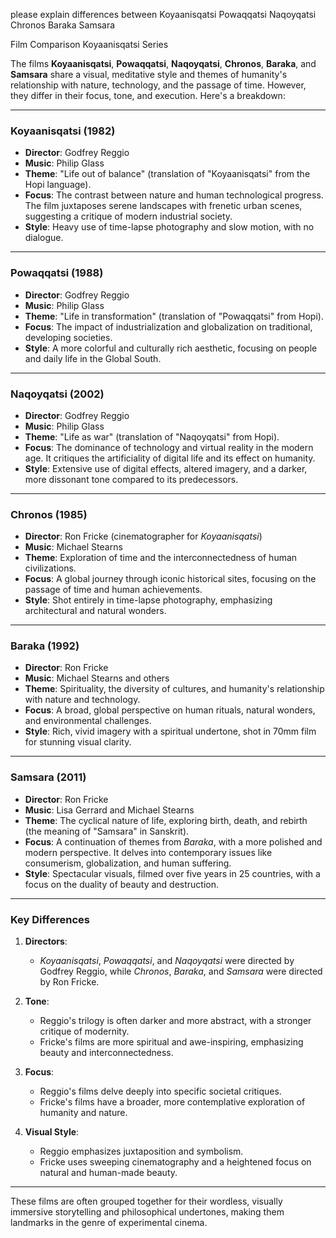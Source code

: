 please explain differences between Koyaanisqatsi Powaqqatsi Naqoyqatsi Chronos Baraka Samsara

Film Comparison Koyaanisqatsi Series



The films **Koyaanisqatsi**, **Powaqqatsi**, **Naqoyqatsi**, **Chronos**, **Baraka**, and **Samsara** share a visual, meditative style and themes of humanity's relationship with nature, technology, and the passage of time. However, they differ in their focus, tone, and execution. Here's a breakdown:

---

### **Koyaanisqatsi (1982)**  
- **Director**: Godfrey Reggio  
- **Music**: Philip Glass  
- **Theme**: "Life out of balance" (translation of "Koyaanisqatsi" from the Hopi language).  
- **Focus**: The contrast between nature and human technological progress. The film juxtaposes serene landscapes with frenetic urban scenes, suggesting a critique of modern industrial society.  
- **Style**: Heavy use of time-lapse photography and slow motion, with no dialogue.  

---

### **Powaqqatsi (1988)**  
- **Director**: Godfrey Reggio  
- **Music**: Philip Glass  
- **Theme**: "Life in transformation" (translation of "Powaqqatsi" from Hopi).  
- **Focus**: The impact of industrialization and globalization on traditional, developing societies.  
- **Style**: A more colorful and culturally rich aesthetic, focusing on people and daily life in the Global South.  

---

### **Naqoyqatsi (2002)**  
- **Director**: Godfrey Reggio  
- **Music**: Philip Glass  
- **Theme**: "Life as war" (translation of "Naqoyqatsi" from Hopi).  
- **Focus**: The dominance of technology and virtual reality in the modern age. It critiques the artificiality of digital life and its effect on humanity.  
- **Style**: Extensive use of digital effects, altered imagery, and a darker, more dissonant tone compared to its predecessors.  

---

### **Chronos (1985)**  
- **Director**: Ron Fricke (cinematographer for *Koyaanisqatsi*)  
- **Music**: Michael Stearns  
- **Theme**: Exploration of time and the interconnectedness of human civilizations.  
- **Focus**: A global journey through iconic historical sites, focusing on the passage of time and human achievements.  
- **Style**: Shot entirely in time-lapse photography, emphasizing architectural and natural wonders.  

---

### **Baraka (1992)**  
- **Director**: Ron Fricke  
- **Music**: Michael Stearns and others  
- **Theme**: Spirituality, the diversity of cultures, and humanity's relationship with nature and technology.  
- **Focus**: A broad, global perspective on human rituals, natural wonders, and environmental challenges.  
- **Style**: Rich, vivid imagery with a spiritual undertone, shot in 70mm film for stunning visual clarity.  

---

### **Samsara (2011)**  
- **Director**: Ron Fricke  
- **Music**: Lisa Gerrard and Michael Stearns  
- **Theme**: The cyclical nature of life, exploring birth, death, and rebirth (the meaning of "Samsara" in Sanskrit).  
- **Focus**: A continuation of themes from *Baraka*, with a more polished and modern perspective. It delves into contemporary issues like consumerism, globalization, and human suffering.  
- **Style**: Spectacular visuals, filmed over five years in 25 countries, with a focus on the duality of beauty and destruction.  

---

### Key Differences  
1. **Directors**:  
   - *Koyaanisqatsi*, *Powaqqatsi*, and *Naqoyqatsi* were directed by Godfrey Reggio, while *Chronos*, *Baraka*, and *Samsara* were directed by Ron Fricke.  

2. **Tone**:  
   - Reggio's trilogy is often darker and more abstract, with a stronger critique of modernity.  
   - Fricke's films are more spiritual and awe-inspiring, emphasizing beauty and interconnectedness.  

3. **Focus**:  
   - Reggio's films delve deeply into specific societal critiques.  
   - Fricke's films have a broader, more contemplative exploration of humanity and nature.  

4. **Visual Style**:  
   - Reggio emphasizes juxtaposition and symbolism.  
   - Fricke uses sweeping cinematography and a heightened focus on natural and human-made beauty.  

---

These films are often grouped together for their wordless, visually immersive storytelling and philosophical undertones, making them landmarks in the genre of experimental cinema.
